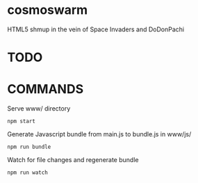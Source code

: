 cosmoswarm
==========
HTML5 shmup in the vein of Space Invaders and DoDonPachi

TODO
====



COMMANDS
========
Serve www/ directory

    npm start


Generate Javascript bundle from main.js to bundle.js in www/js/

    npm run bundle


Watch for file changes and regenerate bundle

    npm run watch
